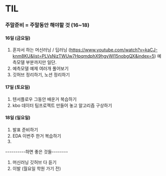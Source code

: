 # TIL

### 주말준비 = 주말동안 해야할 것 (16~18)

#### 16일 (금요일)
1. 혼자서 하는 머신러닝 / 딥러닝 (https://www.youtube.com/watch?v=kaCJ-knm8KU&list=PLVsNizTWUw7HpqmdphX9hgyWl15nobgQX&index=5) 예측모델 부분까지만 일단.
3. 예측모델 예제 여러개 풀어보기  
3. 깃허브 정리하기, 노션 정리하기 
#### 17일 (토요일)
1. 텐서플로우 그동안 배운거 복습하기
2. kbo 데이터 팀프로젝트 만들어 놓고 알고리즘 구상하기

#### 18일 (일요일)
1. 발표 준비하기
2. EDA 이번주 한거 복습하기 
3. 


----------하면 좋은 것들--------

1. 머신러닝 깃허브 다 듣기
2. 이발 (월요일 학원 가기 전)
